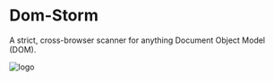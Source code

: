 Dom-Storm
=========

A strict, cross-browser scanner for anything Document Object Model (DOM).

![logo](https://github.com/skepticfx/Dom-Storm/blob/master/imgs/dom-storm-logo.png)